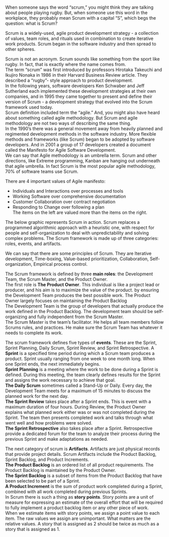 When someone says the word “scrum,” you might think they are talking about people playing rugby. But, when someone use this word in the workplace, they probably mean Scrum with a capital “S”, which begs the question: what is Scrum?  

Scrum is a widely-used, agile product development strategy - a collection of values, team roles, and rituals used in combination to create iterative work products. Scrum began in the software industry and then spread to other spheres.  

Scrum is not an acronym. Scrum sounds like something from the sport like rugby. In fact, that is exactly where the name comes from.  
The term “scrum” was first introduced by professors Hirotaka Takeuchi and Ikujiro Nonaka in 1986 in their Harvard Business Review article. They described a “rugby”- style approach to product development.  
In the following years, software developers Ken Schwaber and Jeff Sutherland each implemented these development strategies at their own companies, and in 1995 they came together to present and define their version of Scrum - a development strategy that evolved into the Scrum framework used today.  
Scrum definition included term the “agile.” And, you might also have heard about something called agile methodology. But Scrum and agile methodology are not two ways of describing the same thing.  
In the 1990’s there was a general movement away from heavily planned and regimented development methods in the software industry. More flexible methods and frameworks (like Scrum) began to be adopted by software developers. And in 2001 a group of 17 developers created a document called the Manifesto for Agile Software Development.  
We can say that Agile methodology is an umbrella term. Scrum and other  directions, like Extreme programming, Kanban are hanging out underneath that agile umbrella. In fact Scrum is the most popular agile methodology, 70% of software teams use Scrum.  

There are 4 important values of Agile manifesto:  
* Individuals and Interactions over processes and tools  
* Working Software over comprehensive documentation  
* Customer Collaboration over contract negotiation  
* Responding to Change over following a plan    
The items on the left are valued more than the items on the right.  

The below graphic represents Scrum in action. Scrum replaces a programmed algorithmic approach with a heuristic one, with respect for people and self-organization to deal with unpredictability and solving complex problems.  The Scrum framework is made up of three categories: roles, events, and artifacts.  

We can say that there are some principles of Scrum. They are Iterative development, Time-boxing, Value-based prioritization, Collaboration, Self-organization, Empirical process control.  

The Scrum framework is defined by three **main roles**: the Development Team, the Scrum Master, and the Product Owner.  
The first role is **The Product Owner**. This individual is like a project lead or producer, and his aim is to maximize the value of the product. by ensuring the Development Team produces the best possible work. The Product Owner largely focuses on maintaining the Product Backlog  
The Development Team is  the group of developers that actually produce the work defined in the Product Backlog. The development team should be self-organizing and fully independent from the Scrum Master.   
The Scrum Master is the team’s facilitator. He helps all team members follow Scrums rules, and practices. He make sure the Scrum Team has whatever it needs to complete its work.  

The scrum framework defines five types of **events**. These are the Sprint, Sprint Planning, Daily Scrum, Sprint Review, and Sprint Retrospective.
A **Sprint** is a specified time period during which a Scrum team produces a product. Sprint usually ranging from one week to one month long. When one Sprint ends, the next immediately begins.  
**Sprint Planning**  is a meeting where the work to be done during a Sprint is defined. During this meeting, the  team clearly defines results for the Sprint and assigns the work necessary to achieve that goal.  
**The Daily Scrum** sometimes called a Stand-Up or Daily. Every day, the Development Team meets for a maximum of 15 minutes to discuss the planned work for the next day.  
**The Sprint Review** takes place after a Sprint ends. This is event with a maximum duration of four hours. During Review, the Product Owner explains what planned work either was or was not completed during the Sprint. The team then presents completed work and talks through what went well and how problems were solved.  
**The Sprint Retrospective** also takes place after a Sprint. Retrospective provide a dedicated forum for the team to analyze their process during the previous Sprint and make adaptations as needed.  

The next category of scrum is **Artifacts**. Artifacts are just physical records that provide project details. Scrum Artifacts include the Product Backlog, Sprint Backlog, and Product Increments.  
**The Product Backlog** 	is an ordered list of all product requirements. The Product Backlog is maintained by the Product Owner.  
**The Sprint Backlog**  is a subset of items from the Product Backlog that have been selected to be part of a Sprint.  
**A Product Increment** is the sum of product work completed during a Sprint, combined with all work completed during previous Sprints.  
In Scrum there is such a thing as **story points**.
Story points are a unit of measure for expressing an estimate of the overall effort that will be required to fully implement a product backlog item or any other piece of work.  
When we estimate items with story points, we assign a point value to each item. The raw values we assign are unimportant. What matters are the relative values. A story that is assigned as 2 should be twice as much as a story that is assigned as 1. 
